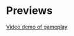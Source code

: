 
# Previews

[Video demo of gameplay](https://drive.google.com/file/d/1IWPgI5W577LOJYodFKNPrIZPY491G-bq/view?usp=sharing)
